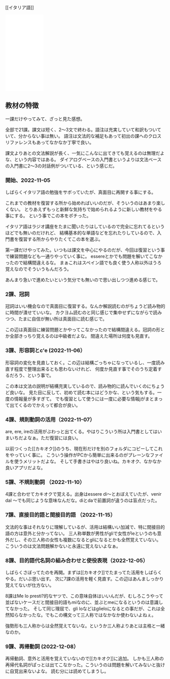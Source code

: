 [[イタリア語]]

<iframe sandbox="allow-popups allow-scripts allow-modals allow-forms allow-same-origin" style="width:120px;height:240px;" marginwidth="0" marginheight="0" scrolling="no" frameborder="0" src="//rcm-fe.amazon-adsystem.com/e/cm?lt1=_blank&bc1=000000&IS2=1&bg1=FFFFFF&fc1=000000&lc1=0000FF&t=karino203-22&language=ja_JP&o=9&p=8&l=as4&m=amazon&f=ifr&ref=as_ss_li_til&asins=B0B152HYC7&linkId=8374afb7a2cb88efebae3d7b4552da89"></iframe>

## 教材の特徴

一課だけやってみて、ざっと見た感想。

全部で21課。課文は短く、2〜3文で終わる。語注は充実していて和訳もついていて、分からない事は無い。
語注は文法的な補足もあって初出の課へのクロスリファレンスもあってなかなか丁寧で良い。

課文よりあとの文法解説が長く、一気にこんなに出てきても覚えるのは無理だよな、という内容ではある。
ダイアログベースの入門書というよりは文法ベースの入門書に2〜3の対話例がついている、という感じだ。

### 開始、2022-11-05

しばらくイタリア語の勉強をサボっていたが、真面目に再開する事にする。

これまでの教材を復習する所から始めればいいのだが、そういうのはあまり楽しくない。
とりあえずもっと新鮮な気持ちで始められるように新しい教材をやる事にする。
という事でこの本をポチった。

イタリア語はラジオ講座をたまに聞いたりはしているので完全に忘れてるというほどでも無いのだけれど、
結構基本的な単語などを忘れたりしているので、入門書を復習する所からやりたくてこの本を選ぶ。

第一課だけやってみた。いつもは課文を中心にやるのだが、今回は復習という事で練習問題なども一通りやっていく事に。
essereとかでも問題を解いてこなかったので結構間違えるな。
まぁこれはスペイン語でも良く使う人称以外はうろ覚えなのでそういうもんだろう。

あんまり急いで進めたいという気分でも無いので思い出しつつ進める感じで。

### 2課、冠詞

冠詞はいい機会なので真面目に復習する。なんか解説読むのがちょうど読み物的に時間が潰せていいな。
カクヨム読むのと同じ感じで集中せずにながらで読みつつ、たまに自信が無い所は真面目に読む感じで。

この辺は真面目に練習問題とかやってこなかったので結構間違える。冠詞の形とか全部きっちり覚えるのは中級者だよな。
間違えた場所は何度も見直す。

### 3課、形容詞とc'e (2022-11-06）

形容詞の変化を見直しておく。この辺は結構ごっちゃになっているし、一度読み直す程度で整理出来るとも思わないけれど、
何度か見直す事でそのうち定着するだろう、という事で。

この本は文法の説明が結構充実しているので、読み物的に読んでいくのにちょうど良いな。
見た目に反して、初めて読む本にはどうかな、という気もする。一度の情報量が多すぎて。
でも復習として使うには一度に必要な情報jがまとまって出てくるのでかえって都合が良い。

### 4課、規則動詞の活用（2022-11-07）

are, ere, ireの活用がぶわっと出てくる。やはりこういう所は入門書としてはいまいちだよなぁ。ただ復習には良い。

以前つくった[[カキオク]]のうち、現在形だけを別のフォルダにコピーしてこれをやっていく事に。
こういう操作がPCから簡単に出来るのがプレーンなファイルを使うメリットだよな。
そして手書きはやはり良いね。カキオク、なかなか良いアプリだよな。

### 5課、不規則動詞 （2022-11-10）

4課と合わせてカキオクで覚える。出身はessere di〜とおぼえていたが、venir dal 〜でも同じような意味なんだな。diとdaで前置詞が違うのは盲点だった。

### 7課、直接目的語と間接目的語 （2022-11-15）

文法的な事はそれなりに理解しているが、活用は結構いい加減で、特に間接目的語の方は意外と分かってない。
三人称単数が男性がgliで女性がleというのも意外だし、その三人称の女性も複数になるとgliになるとかも全然覚えていない。
こういうのは文法問題解かないと永遠に覚えないよなぁ。

### 8課、目的語代名詞の組み合わせと使役表現（2022-12-05）

しばらくさぼってたのを再開。まずは[[カキオク]]でたまってた活用をしばらくやる。だいぶ思い出す。
次に7課の活用を軽く見直す。この辺はあんましっかり覚えてないが仕方ない。

8課はMe lo presti?的なヤツで、この意味自体はいいんだが、むしろこうやって並ばないケースだと間接目的語もmiなのに、並ぶとmeになるというのは意識してなかった。
そして同じ理屈で、gli loなどはglieloになるとの事だが、これは全然知らなかったな。でもこの構文って三人称ではなかなか使わないよねぇ。

強勢形も三人称からは全然覚えてないな。というか三人称よりあとは主格と一緒なのか。

### 9課、再帰動詞 (2022-12-08）

再帰動詞、意外と活用を覚えていないので[[カキオク]]に追加。
しかも三人称の再帰代名詞がぱっとは出てこなかった。こういうのは問題を解いてみないと抜けに自覚出来ないよな。
読む分には読めてしまうし。